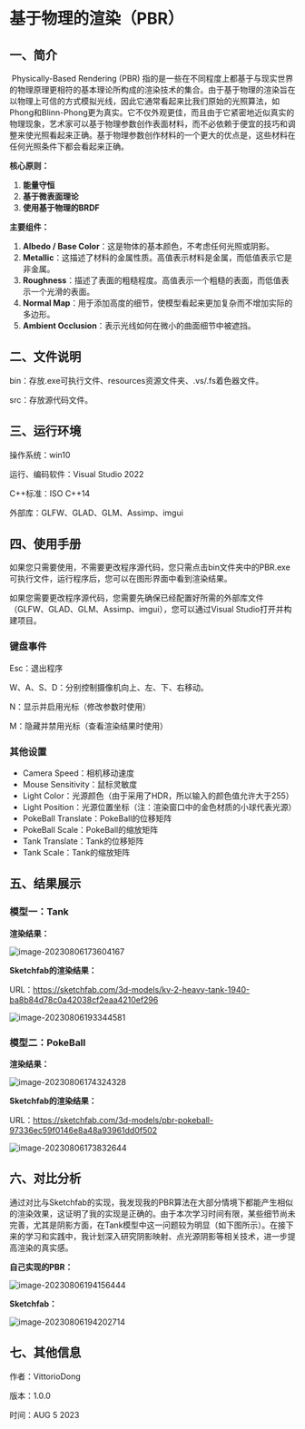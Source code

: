 # 基于物理的渲染（PBR）

## 一、简介

​		Physically-Based Rendering (PBR) 指的是一些在不同程度上都基于与现实世界的物理原理更相符的基本理论所构成的渲染技术的集合。由于基于物理的渲染旨在以物理上可信的方式模拟光线，因此它通常看起来比我们原始的光照算法，如Phong和Blinn-Phong更为真实。它不仅外观更佳，而且由于它紧密地近似真实的物理现象，艺术家可以基于物理参数创作表面材料，而不必依赖于便宜的技巧和调整来使光照看起来正确。基于物理参数创作材料的一个更大的优点是，这些材料在任何光照条件下都会看起来正确。

**核心原则：**

1. **能量守恒**
2. **基于微表面理论**
3. **使用基于物理的BRDF**

**主要组件：**

1. **Albedo / Base Color**：这是物体的基本颜色，不考虑任何光照或阴影。
2. **Metallic**：这描述了材料的金属性质。高值表示材料是金属，而低值表示它是非金属。
3. **Roughness**：描述了表面的粗糙程度。高值表示一个粗糙的表面，而低值表示一个光滑的表面。
4. **Normal Map**：用于添加高度的细节，使模型看起来更加复杂而不增加实际的多边形。
5. **Ambient Occlusion**：表示光线如何在微小的曲面细节中被遮挡。



## 二、文件说明

bin：存放.exe可执行文件、resources资源文件夹、.vs/.fs着色器文件。

src：存放源代码文件。



## 三、运行环境

操作系统：win10

运行、编码软件：Visual Studio 2022

C++标准：ISO C++14

外部库：GLFW、GLAD、GLM、Assimp、imgui



## 四、使用手册

​		如果您只需要使用，不需要更改程序源代码，您只需点击bin文件夹中的PBR.exe可执行文件，运行程序后，您可以在图形界面中看到渲染结果。

​		如果您需要更改程序源代码，您需要先确保已经配置好所需的外部库文件（GLFW、GLAD、GLM、Assimp、imgui），您可以通过Visual Studio打开并构建项目。

### 键盘事件

Esc：退出程序

W、A、S、D：分别控制摄像机向上、左、下、右移动。

N：显示并启用光标（修改参数时使用）

M：隐藏并禁用光标（查看渲染结果时使用）

### 其他设置

- Camera Speed：相机移动速度
- Mouse Sensitivity：鼠标灵敏度
- Light Color：光源颜色（由于采用了HDR，所以输入的颜色值允许大于255）
- Light Position：光源位置坐标（注：渲染窗口中的金色材质的小球代表光源）
- PokeBall Translate：PokeBall的位移矩阵
- PokeBall Scale：PokeBall的缩放矩阵
- Tank Translate：Tank的位移矩阵
- Tank Scale：Tank的缩放矩阵



## 五、结果展示

### 模型一：Tank

**渲染结果：**

![image-20230806173604167](/README.assets/image-20230806173604167.png)

**Sketchfab的渲染结果：**

URL：https://sketchfab.com/3d-models/kv-2-heavy-tank-1940-ba8b84d78c0a42038cf2eaa4210ef296

![image-20230806193344581](/README.assets/image-20230806193344581.png)

### 模型二：PokeBall

**渲染结果：**

![image-20230806174324328](/README.assets/image-20230806174324328.png)

**Sketchfab的渲染结果：**

URL：https://sketchfab.com/3d-models/pbr-pokeball-97336ec59f0146e8a48a93961dd0f502

![image-20230806173832644](/README.assets/image-20230806173832644.png)



## 六、对比分析

​		通过对比与Sketchfab的实现，我发现我的PBR算法在大部分情境下都能产生相似的渲染效果，这证明了我的实现是正确的。由于本次学习时间有限，某些细节尚未完善，尤其是阴影方面，在Tank模型中这一问题较为明显（如下图所示）。在接下来的学习和实践中，我计划深入研究阴影映射、点光源阴影等相关技术，进一步提高渲染的真实感。

**自己实现的PBR：**

![image-20230806194156444](/README.assets/image-20230806194156444.png)

**Sketchfab：**

![image-20230806194202714](/README.assets/image-20230806194202714.png)



## 七、其他信息

作者：VittorioDong

版本：1.0.0

时间：AUG 5 2023

